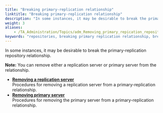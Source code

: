 ```yaml
--- 
title: "Breaking primary-replication relationship"
linktitle: "Breaking primary-replication relationship"
description: "In some instances, it may be desirable to break the primary-replication repository relationship."
weight: 3
aliases: 
    - /TA_Administration/Topics/adm_Removing_primary_repication_repository_main.html
keywords: "repositories, breaking primary replication relationship, breaking primary replication relationship"
---
```


In some instances, it may be desirable to break the primary-replication repository relationship.

**Note:** You can remove either a replication server or primary server from the relationship.

-   **[Removing a replication server](/TA_Administration/Topics/adm_Removing_primary_repication_repository.html)**  
Procedures for removing a replication server from a primary-replication relationship.
-   **[Removing primary server](/TA_Administration/Topics/adm_Setting_up_primary_replication_repository_2.html)**  
Procedures for removing the primary server from a primary-replication relationship.




